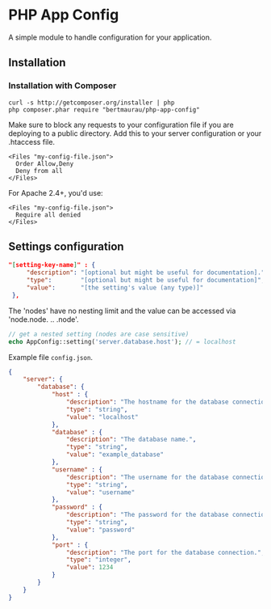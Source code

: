 
# PHP App Config
A simple module to handle configuration for your application.

## Installation

### Installation with Composer

    curl -s http://getcomposer.org/installer | php
    php composer.phar require "bertmaurau/php-app-config"

Make sure to block any requests to your configuration file if you are deploying to a public directory.
Add this to your server configuration or your .htaccess file.

    <Files "my-config-file.json">  
      Order Allow,Deny
      Deny from all
    </Files>

For Apache 2.4+, you'd use:

    <Files "my-config-file.json">  
      Require all denied
    </Files>

## Settings configuration

```json
"[setting-key-name]" : {
     "description": "[optional but might be useful for documentation].",
     "type":        "[optional but might be useful for documentation]",
     "value":       "[the setting's value (any type)]"
 },
 ```
            
The 'nodes' have no nesting limit and the value can be accessed via 'node.node. .. .node'. 

```php
// get a nested setting (nodes are case sensitive)
echo AppConfig::setting('server.database.host'); // = localhost
```

Example file `config.json`.
```json
{
    "server": {
        "database": {
            "host" : {
                "description": "The hostname for the database connection.",
                "type": "string",
                "value": "localhost"
            },
            "database" : {
                "description": "The database name.",
                "type": "string",
                "value": "example_database"
            },
            "username" : {
                "description": "The username for the database connection.",
                "type": "string",
                "value": "username"
            },
            "password" : {
                "description": "The password for the database connection.",
                "type": "string",
                "value": "password"
            },
            "port" : {
                "description": "The port for the database connection.",
                "type": "integer",
                "value": 1234
            }
        }
    }
}
